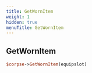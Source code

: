 ```yaml
---
title: GetWornItem
weight: 1
hidden: true
menuTitle: GetWornItem
---
```

## GetWornItem
```perl
$corpse->GetWornItem(equipslot)
```